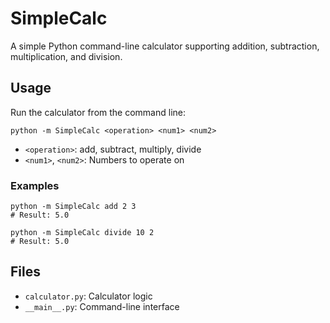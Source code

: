 # SimpleCalc

A simple Python command-line calculator supporting addition, subtraction, multiplication, and division.

## Usage

Run the calculator from the command line:

```
python -m SimpleCalc <operation> <num1> <num2>
```

- `<operation>`: add, subtract, multiply, divide
- `<num1>`, `<num2>`: Numbers to operate on

### Examples

```
python -m SimpleCalc add 2 3
# Result: 5.0

python -m SimpleCalc divide 10 2
# Result: 5.0
```

## Files
- `calculator.py`: Calculator logic
- `__main__.py`: Command-line interface
